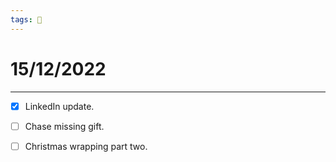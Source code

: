 ```yaml
---
tags: 📆
---
```


# 15/12/2022
---

- [x] LinkedIn update.
- [ ] Chase missing gift.
- [ ] Christmas wrapping part two.

